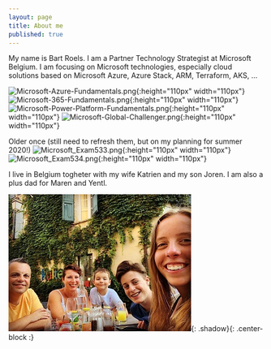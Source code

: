 ```yaml
---
layout: page
title: About me
published: true
---
```


My name is Bart Roels. I am a Partner Technology Strategist at Microsoft Belgium.
I am focusing on Microsoft technologies, especially cloud solutions based on Microsoft Azure, Azure Stack, ARM, Terraform, AKS, ...

![Microsoft-Azure-Fundamentals.png]({{site.baseurl}}/img/Microsoft-Azure-Fundamentals.png){:height="110px" width="110px"}
![Microsoft-365-Fundamentals.png]({{site.baseurl}}/img/Microsoft-365-Fundamentals.png){:height="110px" width="110px"}
![Microsoft-Power-Platform-Fundamentals.png]({{site.baseurl}}/img/Microsoft-Power-Platform-Fundamentals.png){:height="110px" width="110px"}
![Microsoft-Global-Challenger.png]({{site.baseurl}}/img/Microsoft-Global-Challenger.png){:height="110px" width="110px"}

Older once (still need to refresh them, but on my planning for summer 2020!)
![Microsoft_Exam533.png]({{site.baseurl}}/img/Microsoft_Exam533.png){:height="110px" width="110px"}
![Microsoft_Exam534.png]({{site.baseurl}}/img/Microsoft_Exam534.png){:height="110px" width="110px"}


I live in Belgium togheter with my wife Katrien and my son Joren. I am also a plus dad for Maren and Yentl.

![Image of my family](img/myfamily.jpg){: .shadow}{: .center-block :}

